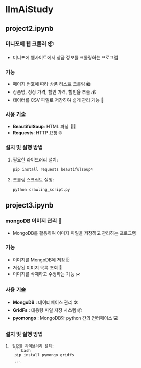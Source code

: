 # llmAiStudy


## project2.ipynb
### 미니포에 웹 크롤러 📦

- 미니포에 웹사이트에서 상품 정보를 크롤링하는 프로그램

### 기능
- 페이지 번호에 따라 상품 리스트 크롤링 🛍️
- 상품명, 정상 가격, 할인 가격, 할인율 추출 💰
- 데이터를 CSV 파일로 저장하여 쉽게 관리 가능 💾

### 사용 기술
- **BeautifulSoup**: HTML 파싱 🧑‍💻
- **Requests**: HTTP 요청 🌐

### 설치 및 실행 방법
1. 필요한 라이브러리 설치:
    ```bash
    pip install requests beautifulsoup4
    ```
2. 크롤링 스크립트 실행:
    ```bash
    python crawling_script.py
    ```


## project3.ipynb
### mongoDB 이미지 관리 📸

- MongoDB를 활용하여 이미지 파일을 저장하고 관리하는 프로그램

### 기능
  - 이미지를 MongoDB에 저장 🗄️
  - 저장된 이미지 목록 조회 📝
  - 이미지를 삭제하고 수정하는 기능 ✂️

### 사용 기술
 - **MongoDB** : 데이터베이스 관리  🛠️
 - **GridFs** :  대용량 파일 저장 시스템 📦
 - **pyomongo** : MongoDB와 python 간의 인터페이스 💻

### 설치 및 실행 방법
    1. 필요한 라이브러리 설치:
        ```bash
        pip install pymongo gridfs
    
        ```
